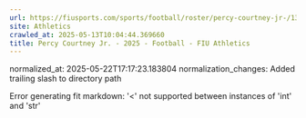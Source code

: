 ```yaml
---
url: https://fiusports.com/sports/football/roster/percy-courtney-jr-/13071/
site: Athletics
crawled_at: 2025-05-13T10:04:44.369660
title: Percy Courtney Jr. - 2025 - Football - FIU Athletics
---
```

normalized_at: 2025-05-22T17:17:23.183804
normalization_changes: Added trailing slash to directory path

Error generating fit markdown: '<' not supported between instances of 'int' and 'str'